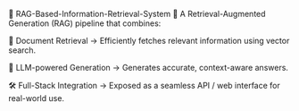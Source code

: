 📖 RAG-Based-Information-Retrieval-System
🚀 A Retrieval-Augmented Generation (RAG) pipeline that combines:

📂 Document Retrieval → Efficiently fetches relevant information using vector search.

🤖 LLM-powered Generation → Generates accurate, context-aware answers.

🛠️ Full-Stack Integration → Exposed as a seamless API / web interface for real-world use.
